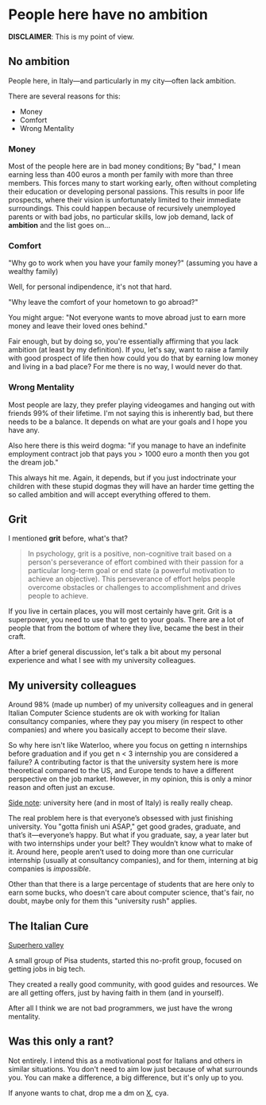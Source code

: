 # People here have no ambition

**DISCLAIMER**: This is my point of view.

## No ambition

People here, in Italy—and particularly in my city—often lack ambition.

There are several reasons for this:
- Money
- Comfort
- Wrong Mentality

### Money

Most of the people here are in bad money conditions; By "bad," I mean earning less than 400 euros a month per family with more than three members. This forces many to start working early, often without completing their education or developing personal passions.
This results in poor life prospects, where their vision is unfortunately limited to their immediate surroundings.
This could happen because of recursively unemployed parents or with bad jobs, no particular skills, low job demand, lack of **ambition** and the list goes on...

### Comfort

"Why go to work when you have your family money?" (assuming you have a wealthy family)

Well, for personal indipendence, it's not that hard.

"Why leave the comfort of your hometown to go abroad?"

You might argue: "Not everyone wants to move abroad just to earn more money and leave their loved ones behind."

Fair enough, but by doing so, you're essentially affirming that you lack ambition (at least by my definition).
If you, let's say, want to raise a family with good prospect of life then how could you do that by earning low money and living in a bad place? For me there is no way, I would never do that.

### Wrong Mentality

Most people are lazy, they prefer playing videogames and hanging out with friends 99% of their lifetime.
I'm not saying this is inherently bad, but there needs to be a balance.
It depends on what are your goals and I hope you have any.

Also here there is this weird dogma: "if you manage to have an indefinite employment contract job that pays you > 1000 euro a month then you got the dream job."

This always hit me. Again, it depends, but if you just indoctrinate your children with these stupid dogmas they will have an harder time getting the so called ambition and will accept everything offered to them.

## Grit

I mentioned **grit** before, what's that?

> In psychology, grit is a positive, non-cognitive trait based on a person's perseverance of effort combined with their passion for a particular long-term goal or end state (a powerful motivation to achieve an objective). This perseverance of effort helps people overcome obstacles or challenges to accomplishment and drives people to achieve.

If you live in certain places, you will most certainly have grit. Grit is a superpower, you need to use that to get to your goals.
There are a lot of people that from the bottom of where they live, became the best in their craft.

After a brief general discussion, let's talk a bit about my personal experience and what I see with my university colleagues.

## My university colleagues

Around 98% (made up number) of my university colleagues and in general Italian Computer Science students are ok with working for Italian consultancy companies,
where they pay you misery (in respect to other companies) and where you basically accept to become their slave.

So why here isn't like Waterloo, where you focus on getting n internships before graduation and if you get n < 3 internship you are considered a failure?
A contributing factor is that the university system here is more theoretical compared to the US, and Europe tends to have a different
perspective on the job market. However, in my opinion, this is only a minor reason and often just an excuse.

<ins>Side note</ins>: university here (and in most of Italy) is really really cheap.

The real problem here is that everyone’s obsessed with just finishing university.
You "gotta finish uni ASAP," get good grades, graduate, and that’s it—everyone’s happy.
But what if you graduate, say, a year later but with two internships under your belt?
They wouldn’t know what to make of it. Around here, people aren’t used to doing more than one curricular internship (usually at consultancy companies), and for them, interning at big companies is *impossible*.

Other than that there is a large percentage of students that are here only to earn some bucks, who doesn't care about computer science, that's fair,
no doubt, maybe only for them this "university rush" applies.

## The Italian Cure

[Superhero valley](https://superherovalley.fun)

A small group of Pisa students, started this no-profit group, focused on getting jobs in big tech.

They created a really good community, with good guides and resources. We are all getting offers, just by having faith in them (and in yourself).

After all I think we are not bad programmers, we just have the wrong mentality.

## Was this only a rant?

Not entirely. I intend this as a motivational post for Italians and others in similar situations.
You don't need to aim low just because of what surrounds you. You can make a difference, a big difference, but it's only up to you.

If anyone wants to chat, drop me a dm on [X](https://x.com/graffioh), cya.
